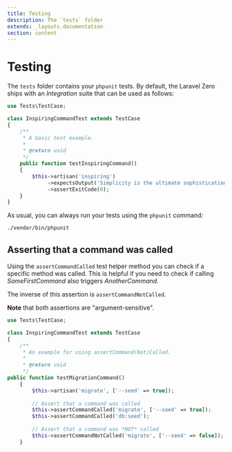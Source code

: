 ```yaml
---
title: Testing
description: The `tests` folder
extends: _layouts.documentation
section: content
---
```


# Testing

The `tests` folder contains your `phpunit` tests. By default, the Laravel Zero
ships with an *Integration* suite that can be used as follows:
```php
use Tests\TestCase;

class InspiringCommandTest extends TestCase
{
    /**
     * A basic test example.
     *
     * @return void
     */
    public function testInspiringCommand()
    {
        $this->artisan('inspiring')
             ->expectsOutput('Simplicity is the ultimate sophistication.')
             ->assertExitCode(0);
    }
}
```

As usual, you can always run your tests using the `phpunit` command:
```bash
./vendor/bin/phpunit
```

## Asserting that a command was called
Using the `assertCommandCalled` test helper method you can check if a specific method was called.
This is helpful if you need to check if calling _SomeFirstCommand_ also triggers _AnotherCommand_.

The inverse of this assertion is `assertCommandNotCalled`.

__Note__ that both assertions are "argument-sensitive".

```php
use Tests\TestCase;

class InspiringCommandTest extends TestCase
{
    /**
     * An example for using assertCommand(Not)Called.
     *
     * @return void
     */
public function testMigrationCommand()
    {
        $this->artisan('migrate', ['--seed' => true]);
        
        // Assert that a command was called
        $this->assertCommandCalled('migrate', ['--seed' => true]);
        $this->assertCommandCalled('db:seed');
        
        // Assert that a command was *NOT* called
        $this->assertCommandNotCalled('migrate', ['--seed' => false]);
    }
```